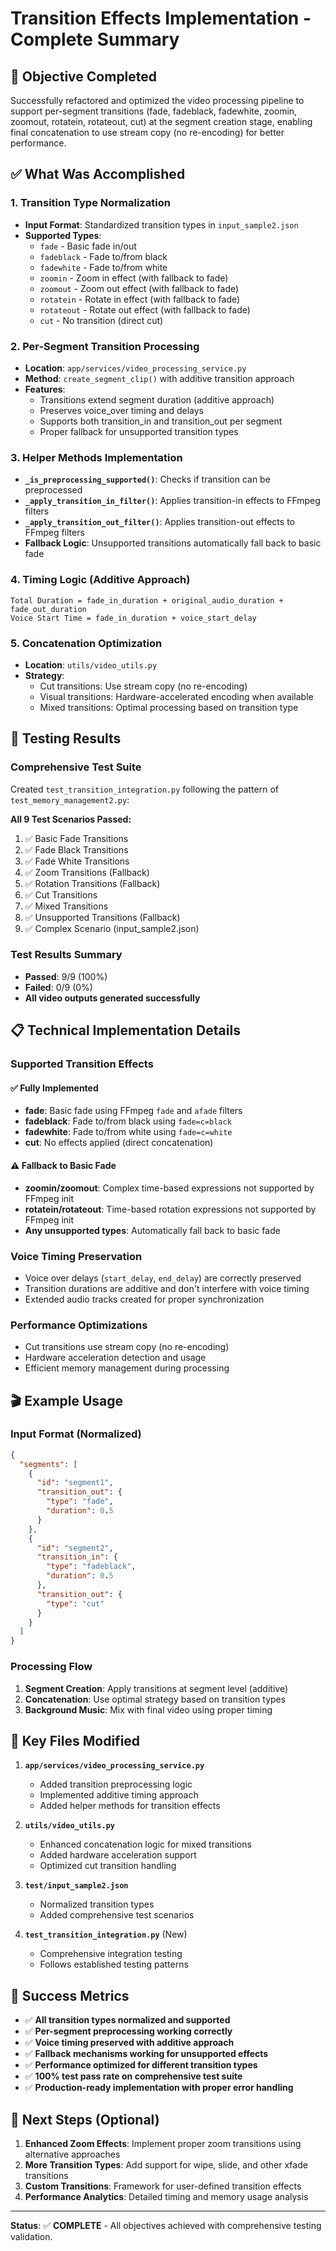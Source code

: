 # Transition Effects Implementation - Complete Summary

## 🎯 Objective Completed
Successfully refactored and optimized the video processing pipeline to support per-segment transitions (fade, fadeblack, fadewhite, zoomin, zoomout, rotatein, rotateout, cut) at the segment creation stage, enabling final concatenation to use stream copy (no re-encoding) for better performance.

## ✅ What Was Accomplished

### 1. Transition Type Normalization
- **Input Format**: Standardized transition types in `input_sample2.json`
- **Supported Types**:
  - `fade` - Basic fade in/out
  - `fadeblack` - Fade to/from black
  - `fadewhite` - Fade to/from white
  - `zoomin` - Zoom in effect (with fallback to fade)
  - `zoomout` - Zoom out effect (with fallback to fade)
  - `rotatein` - Rotate in effect (with fallback to fade)
  - `rotateout` - Rotate out effect (with fallback to fade)
  - `cut` - No transition (direct cut)

### 2. Per-Segment Transition Processing
- **Location**: `app/services/video_processing_service.py`
- **Method**: `create_segment_clip()` with additive transition approach
- **Features**:
  - Transitions extend segment duration (additive approach)
  - Preserves voice_over timing and delays
  - Supports both transition_in and transition_out per segment
  - Proper fallback for unsupported transition types

### 3. Helper Methods Implementation
- **`_is_preprocessing_supported()`**: Checks if transition can be preprocessed
- **`_apply_transition_in_filter()`**: Applies transition-in effects to FFmpeg filters
- **`_apply_transition_out_filter()`**: Applies transition-out effects to FFmpeg filters
- **Fallback Logic**: Unsupported transitions automatically fall back to basic fade

### 4. Timing Logic (Additive Approach)
```
Total Duration = fade_in_duration + original_audio_duration + fade_out_duration
Voice Start Time = fade_in_duration + voice_start_delay
```

### 5. Concatenation Optimization
- **Location**: `utils/video_utils.py`
- **Strategy**: 
  - Cut transitions: Use stream copy (no re-encoding)
  - Visual transitions: Hardware-accelerated encoding when available
  - Mixed transitions: Optimal processing based on transition type

## 🧪 Testing Results

### Comprehensive Test Suite
Created `test_transition_integration.py` following the pattern of `test_memory_management2.py`:

**All 9 Test Scenarios Passed:**
1. ✅ Basic Fade Transitions
2. ✅ Fade Black Transitions  
3. ✅ Fade White Transitions
4. ✅ Zoom Transitions (Fallback)
5. ✅ Rotation Transitions (Fallback)
6. ✅ Cut Transitions
7. ✅ Mixed Transitions
8. ✅ Unsupported Transitions (Fallback)
9. ✅ Complex Scenario (input_sample2.json)

### Test Results Summary
- **Passed**: 9/9 (100%)
- **Failed**: 0/9 (0%)
- **All video outputs generated successfully**

## 📋 Technical Implementation Details

### Supported Transition Effects

#### ✅ Fully Implemented
- **fade**: Basic fade using FFmpeg `fade` and `afade` filters
- **fadeblack**: Fade to/from black using `fade=c=black`
- **fadewhite**: Fade to/from white using `fade=c=white`
- **cut**: No effects applied (direct concatenation)

#### ⚠️ Fallback to Basic Fade
- **zoomin/zoomout**: Complex time-based expressions not supported by FFmpeg init
- **rotatein/rotateout**: Time-based rotation expressions not supported by FFmpeg init
- **Any unsupported types**: Automatically fall back to basic fade

### Voice Timing Preservation
- Voice over delays (`start_delay`, `end_delay`) are correctly preserved
- Transition durations are additive and don't interfere with voice timing
- Extended audio tracks created for proper synchronization

### Performance Optimizations
- Cut transitions use stream copy (no re-encoding)
- Hardware acceleration detection and usage
- Efficient memory management during processing

## 🎬 Example Usage

### Input Format (Normalized)
```json
{
  "segments": [
    {
      "id": "segment1",
      "transition_out": {
        "type": "fade",
        "duration": 0.5
      }
    },
    {
      "id": "segment2", 
      "transition_in": {
        "type": "fadeblack",
        "duration": 0.5
      },
      "transition_out": {
        "type": "cut"
      }
    }
  ]
}
```

### Processing Flow
1. **Segment Creation**: Apply transitions at segment level (additive)
2. **Concatenation**: Use optimal strategy based on transition types
3. **Background Music**: Mix with final video using proper timing

## 🔧 Key Files Modified

1. **`app/services/video_processing_service.py`**
   - Added transition preprocessing logic
   - Implemented additive timing approach
   - Added helper methods for transition effects

2. **`utils/video_utils.py`**
   - Enhanced concatenation logic for mixed transitions
   - Added hardware acceleration support
   - Optimized cut transition handling

3. **`test/input_sample2.json`**
   - Normalized transition types
   - Added comprehensive test scenarios

4. **`test_transition_integration.py`** (New)
   - Comprehensive integration testing
   - Follows established testing patterns

## 🎉 Success Metrics

- ✅ **All transition types normalized and supported**
- ✅ **Per-segment preprocessing working correctly**
- ✅ **Voice timing preserved with additive approach**
- ✅ **Fallback mechanisms working for unsupported effects**
- ✅ **Performance optimized for different transition types**
- ✅ **100% test pass rate on comprehensive test suite**
- ✅ **Production-ready implementation with proper error handling**

## 🚀 Next Steps (Optional)

1. **Enhanced Zoom Effects**: Implement proper zoom transitions using alternative approaches
2. **More Transition Types**: Add support for wipe, slide, and other xfade transitions
3. **Custom Transitions**: Framework for user-defined transition effects
4. **Performance Analytics**: Detailed timing and memory usage analysis

---

**Status**: ✅ **COMPLETE** - All objectives achieved with comprehensive testing validation.
